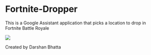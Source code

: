# Fortnite-Dropper
This is a Google Assistant application that picks a location to drop in Fortnite Battle Royale

![](https://i.gyazo.com/62f6bc40762480ee2f149cca7cae3c43.png)


Created by Darshan Bhatta
